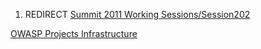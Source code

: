 1.  REDIRECT [Summit 2011 Working
    Sessions/Session202](Summit_2011_Working_Sessions/Session202 "wikilink")

[OWASP Projects
Infrastructure](Category:Summit_2011_Individual_OWASP_Projects_Track "wikilink")